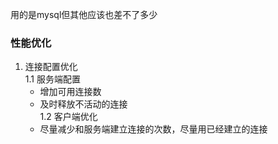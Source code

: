 用的是mysql但其他应该也差不了多少

### 性能优化

1. 连接配置优化  
  1.1 服务端配置  
    - 增加可用连接数  
    - 及时释放不活动的连接  
  1.2 客户端优化  
    - 尽量减少和服务端建立连接的次数，尽量用已经建立的连接  

